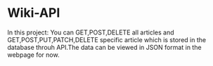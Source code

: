 # Wiki-API
In this project:
You can GET,POST,DELETE all articles and GET,POST,PUT,PATCH,DELETE specific article which is stored in the database throuh API.The data can be viewed in JSON format in the webpage for now.
